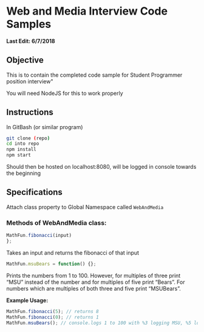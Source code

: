 # Web and Media Interview Code Samples #
**Last Edit: 6/7/2018**

## Objective ##
This is to contain the completed code sample for Student Programmer position interview" <br>

You will need NodeJS for this to work properly

## Instructions ##
In GitBash (or similar program)
```bash
git clone (repo)
cd into repo
npm install
npm start
```
Should then be hosted on localhost:8080, will be logged in console towards the beginning 

## Specifications ##
Attach class property to Global Namespace called `WebAndMedia`

### Methods of WebAndMedia class: ###

```JavaScript
MathFun.fibonacci(input)
};
```
Takes an input and returns the fibonacci of that input

```js
MathFun.msuBears = function() {};
```
Prints the numbers from 1 to 100. However, for multiples of three print “MSU” instead of the number and for multiples of five print “Bears”. For numbers which are multiples of both three and five print “MSUBears”. 

**Example Usage:**
```js
MathFun.fibonacci(5); // returns 8  
MathFun.fibonacci(0); // returns 1  
MathFun.msuBears(); // console.logs 1 to 100 with %3 logging MSU, %5 logging Bears, and both log MSUBears
```
